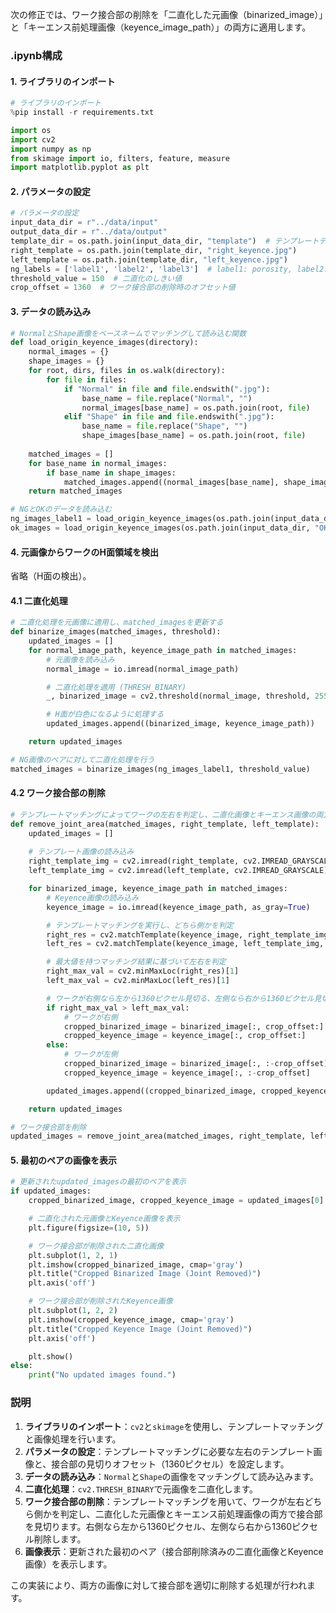次の修正では、ワーク接合部の削除を「二直化した元画像（binarized_image）」と「キーエンス前処理画像（keyence_image_path）」の両方に適用します。

### .ipynb構成

#### 1. ライブラリのインポート
```python
# ライブラリのインポート
%pip install -r requirements.txt

import os
import cv2
import numpy as np
from skimage import io, filters, feature, measure
import matplotlib.pyplot as plt
```

#### 2. パラメータの設定
```python
# パラメータの設定
input_data_dir = r"../data/input"
output_data_dir = r"../data/output"
template_dir = os.path.join(input_data_dir, "template")  # テンプレートディレクトリ
right_template = os.path.join(template_dir, "right_keyence.jpg")
left_template = os.path.join(template_dir, "left_keyence.jpg")
ng_labels = ['label1', 'label2', 'label3']  # label1: porosity, label2: dents, label3: cracks (亀裂)
threshold_value = 150  # 二直化のしきい値
crop_offset = 1360  # ワーク接合部の削除時のオフセット値
```

#### 3. データの読み込み
```python
# NormalとShape画像をベースネームでマッチングして読み込む関数
def load_origin_keyence_images(directory):
    normal_images = {}
    shape_images = {}
    for root, dirs, files in os.walk(directory):
        for file in files:
            if "Normal" in file and file.endswith(".jpg"):
                base_name = file.replace("Normal", "")
                normal_images[base_name] = os.path.join(root, file)
            elif "Shape" in file and file.endswith(".jpg"):
                base_name = file.replace("Shape", "")
                shape_images[base_name] = os.path.join(root, file)
    
    matched_images = []
    for base_name in normal_images:
        if base_name in shape_images:
            matched_images.append((normal_images[base_name], shape_images[base_name]))
    return matched_images

# NGとOKのデータを読み込む
ng_images_label1 = load_origin_keyence_images(os.path.join(input_data_dir, "NG", "label1"))
ok_images = load_origin_keyence_images(os.path.join(input_data_dir, "OK"))
```

#### 4. 元画像からワークのH面領域を検出

省略（H面の検出）。

#### 4.1 二直化処理
```python
# 二直化処理を元画像に適用し、matched_imagesを更新する
def binarize_images(matched_images, threshold):
    updated_images = []
    for normal_image_path, keyence_image_path in matched_images:
        # 元画像を読み込み
        normal_image = io.imread(normal_image_path)

        # 二直化処理を適用 (THRESH_BINARY)
        _, binarized_image = cv2.threshold(normal_image, threshold, 255, cv2.THRESH_BINARY)

        # H面が白色になるように処理する
        updated_images.append((binarized_image, keyence_image_path))

    return updated_images

# NG画像のペアに対して二直化処理を行う
matched_images = binarize_images(ng_images_label1, threshold_value)
```

#### 4.2 ワーク接合部の削除
```python
# テンプレートマッチングによってワークの左右を判定し、二直化画像とキーエンス画像の両方の接合部を削除する
def remove_joint_area(matched_images, right_template, left_template):
    updated_images = []
    
    # テンプレート画像の読み込み
    right_template_img = cv2.imread(right_template, cv2.IMREAD_GRAYSCALE)
    left_template_img = cv2.imread(left_template, cv2.IMREAD_GRAYSCALE)

    for binarized_image, keyence_image_path in matched_images:
        # Keyence画像の読み込み
        keyence_image = io.imread(keyence_image_path, as_gray=True)

        # テンプレートマッチングを実行し、どちら側かを判定
        right_res = cv2.matchTemplate(keyence_image, right_template_img, cv2.TM_CCOEFF)
        left_res = cv2.matchTemplate(keyence_image, left_template_img, cv2.TM_CCOEFF)

        # 最大値を持つマッチング結果に基づいて左右を判定
        right_max_val = cv2.minMaxLoc(right_res)[1]
        left_max_val = cv2.minMaxLoc(left_res)[1]

        # ワークが右側なら左から1360ピクセル見切る、左側なら右から1360ピクセル見切る
        if right_max_val > left_max_val:
            # ワークが右側
            cropped_binarized_image = binarized_image[:, crop_offset:]
            cropped_keyence_image = keyence_image[:, crop_offset:]
        else:
            # ワークが左側
            cropped_binarized_image = binarized_image[:, :-crop_offset]
            cropped_keyence_image = keyence_image[:, :-crop_offset]

        updated_images.append((cropped_binarized_image, cropped_keyence_image))

    return updated_images

# ワーク接合部を削除
updated_images = remove_joint_area(matched_images, right_template, left_template)
```

#### 5. 最初のペアの画像を表示
```python
# 更新されたupdated_imagesの最初のペアを表示
if updated_images:
    cropped_binarized_image, cropped_keyence_image = updated_images[0]

    # 二直化された元画像とKeyence画像を表示
    plt.figure(figsize=(10, 5))

    # ワーク接合部が削除された二直化画像
    plt.subplot(1, 2, 1)
    plt.imshow(cropped_binarized_image, cmap='gray')
    plt.title("Cropped Binarized Image (Joint Removed)")
    plt.axis('off')

    # ワーク接合部が削除されたKeyence画像
    plt.subplot(1, 2, 2)
    plt.imshow(cropped_keyence_image, cmap='gray')
    plt.title("Cropped Keyence Image (Joint Removed)")
    plt.axis('off')

    plt.show()
else:
    print("No updated images found.")
```

### 説明
1. **ライブラリのインポート**：`cv2`と`skimage`を使用し、テンプレートマッチングと画像処理を行います。
2. **パラメータの設定**：テンプレートマッチングに必要な左右のテンプレート画像と、接合部の見切りオフセット（1360ピクセル）を設定します。
3. **データの読み込み**：`Normal`と`Shape`の画像をマッチングして読み込みます。
4. **二直化処理**：`cv2.THRESH_BINARY`で元画像を二直化します。
5. **ワーク接合部の削除**：テンプレートマッチングを用いて、ワークが左右どちら側かを判定し、二直化した元画像とキーエンス前処理画像の両方で接合部を見切ります。右側なら左から1360ピクセル、左側なら右から1360ピクセル削除します。
6. **画像表示**：更新された最初のペア（接合部削除済みの二直化画像とKeyence画像）を表示します。

この実装により、両方の画像に対して接合部を適切に削除する処理が行われます。
